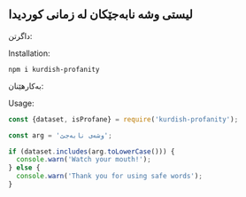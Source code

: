 ## لیستی وشە نابەجێکان لە زمانی کوردیدا

 

داگرتن:

Installation:
```console
npm i kurdish-profanity
```

بەکارهێنان:

Usage:

```javascript
const {dataset, isProfane} = require('kurdish-profanity');

const arg = 'وشەی نابەجێ';

if (dataset.includes(arg.toLowerCase())) {
  console.warn('Watch your mouth!');
} else {
  console.warn('Thank you for using safe words');
}

```
